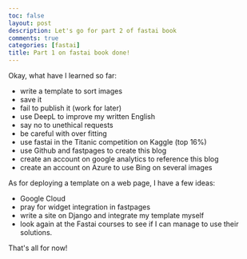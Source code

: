 ```yaml
---
toc: false
layout: post
description: Let's go for part 2 of fastai book
comments: true
categories: [fastai]
title: Part 1 on fastai book done!
---
```

Okay, what have I learned so far:
- write a template to sort images
- save it
- fail to publish it (work for later)
- use DeepL to improve my written English
- say no to unethical requests
- be careful with over fitting
- use fastai in the Titanic competition on Kaggle (top 16%)
- use Github and fastpages to create this blog
- create an account on google analytics to reference this blog
- create an account on Azure to use Bing on several images

As for deploying a template on a web page, I have a few ideas:
- Google Cloud
- pray for widget integration in fastpages
- write a site on Django and integrate my template myself
- look again at the Fastai courses to see if I can manage to use their solutions.

That's all for now!
